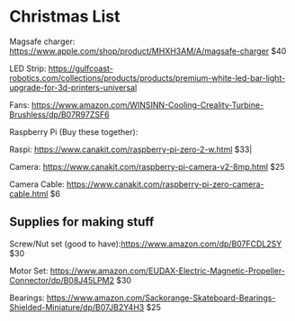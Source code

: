 # Christmas List

Magsafe charger: https://www.apple.com/shop/product/MHXH3AM/A/magsafe-charger $40

LED Strip: https://gulfcoast-robotics.com/collections/products/products/premium-white-led-bar-light-upgrade-for-3d-printers-universal

Fans: https://www.amazon.com/WINSINN-Cooling-Creality-Turbine-Brushless/dp/B07R97ZSF6

Raspberry Pi (Buy these together): 

Raspi: https://www.canakit.com/raspberry-pi-zero-2-w.html $33|

Camera: https://www.canakit.com/raspberry-pi-camera-v2-8mp.html $25

Camera Cable: https://www.canakit.com/raspberry-pi-zero-camera-cable.html $6

## Supplies for making stuff

Screw/Nut set (good to have):https://www.amazon.com/dp/B07FCDL2SY $30

Motor Set: https://www.amazon.com/EUDAX-Electric-Magnetic-Propeller-Connector/dp/B08J45LPM2 $30

Bearings: https://www.amazon.com/Sackorange-Skateboard-Bearings-Shielded-Miniature/dp/B07JB2Y4H3 $25

